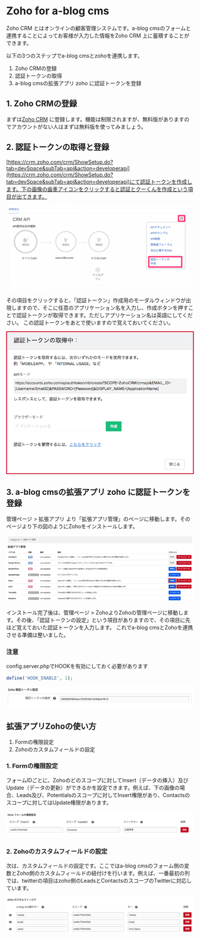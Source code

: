 # Zoho for a-blog cms

Zoho CRM とはオンラインの顧客管理システムです。a-blog cmsのフォームと連携することによってお客様が入力した情報をZoho CRM 上に蓄積することができます。

以下の3つのステップでa-blog cmsとzohoを連携します。

1. Zoho CRMの登録
2. 認証トークンの取得
3. a-blog cmsの拡張アプリ zoho に認証トークンを登録

## 1. Zoho CRMの登録

まずは[Zoho CRM](https://www.zoho.com/crm/) に登録します。機能は制限されますが、無料版がありますのでアカウントがない人はまずは無料版を使ってみましょう。

## 2. 認証トークンの取得と登録

[https://crm.zoho.com/crm/ShowSetup.do?tab=devSpace&subTab=api&action=developerapi](https://crm.zoho.com/crm/ShowSetup.do?tab=devSpace&subTab=api&action=developerapi)にて認証トークンを作成します。下の画像の歯車アイコンをクリックすると認証とクーくんを作成という項目が出てきます。

<img src="./images/add_api_token.png">

その項目をクリックすると、「認証トークン」作成用のモーダルウィンドウが出現しますので、そこに任意のアプリケーション名を入力し、作成ボタンを押すことで認証トークンが取得できます。ただしアプリケーション名は英語にしてください。 この認証トークンをあとで使いますので覚えておいてください。

<img src="./images/get_api_token.png">

## 3. a-blog cmsの拡張アプリ zoho に認証トークンを登録

管理ページ > 拡張アプリ より「拡張アプリ管理」のページに移動します。そのページより下の図のようにZohoをインストールします。

<img src="./images/install.png">

インストール完了後は、管理ページ > ZohoよりZohoの管理ページに移動します。その後、「認証トークンの設定」という項目がありますので、その項目に先ほど覚えておいた認証トークンを入力します。 これでa-blog cmsとZohoを連携させる準備は整いました。

### 注意

config.server.phpでHOOKを有効にしておく必要があります

```php
define('HOOK_ENABLE', 1);
```

<img src="./images/set_api_token.png">

## 拡張アプリZohoの使い方

1. Formの権限設定
2. Zohoのカスタムフィールドの設定

### 1. Formの権限設定

フォームIDごとに、Zohoのどのスコープに対してInsert（データの挿入）及びUpdate（データの更新）ができるかを設定できます。例えば、下の画像の場合、Leads及び、Potentialsのスコープに対してInsert権限があり、Contactsのスコープに対してはUpdate権限があります。

<img src="./images/authorization.png">

### 2. Zohoのカスタムフィールドの設定

次は、カスタムフィールドの設定です。ここではa-blog cmsのフォーム側の変数とZoho側のカスタムフィールドの紐付けを行います。例えば、一番最初の列では、twitterの項目はzoho側のLeadsとContactsのスコープのTwitterに対応しています。

<img src="./images/custom-field.png">

